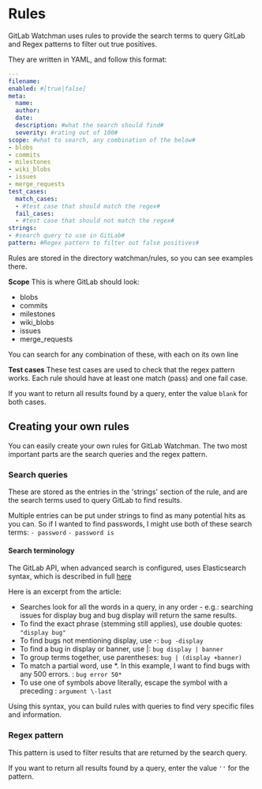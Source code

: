 # Rules
GitLab Watchman uses rules to provide the search terms to query GitLab and Regex patterns to filter out true positives.

They are written in YAML, and follow this format:
```yaml
---
filename: 
enabled: #[true|false]
meta:
  name:
  author: 
  date: 
  description: #what the search should find#
  severity: #rating out of 100#
scope: #what to search, any combination of the below#
- blobs
- commits
- milestones
- wiki_blobs 
- issues
- merge_requests
test_cases:
  match_cases:
  - #test case that should match the regex#
  fail_cases:
  - #test case that should not match the regex#
strings:
- #search query to use in GitLab#
pattern: #Regex pattern to filter out false positives#
```

Rules are stored in the directory watchman/rules, so you can see examples there.

**Scope**
This is where GitLab should look: 
- blobs
- commits
- milestones
- wiki_blobs
- issues
- merge_requests

You can search for any combination of these, with each on its own line

**Test cases**
These test cases are used to check that the regex pattern works. Each rule should have at least one match (pass) and one fail case.

If you want to return all results found by a query, enter the value `blank` for both cases.

## Creating your own rules
You can easily create your own rules for GitLab Watchman. The two most important parts are the search queries and the regex pattern.

### Search queries
These are stored as the entries in the 'strings' section of the rule, and are the search terms used to query GitLab to find results.

Multiple entries can be put under strings to find as many potential hits as you can. So if I wanted to find passwords, I might use both of these search terms:
`- password`
`- password is`

#### Search terminology
The GitLab API, when advanced search is configured, uses Elasticsearch syntax, which is described in full [here](https://docs.gitlab.com/ee/user/search/advanced_search_syntax.html)

Here is an excerpt from the article:
- Searches look for all the words in a query, in any order - e.g.: searching issues for display bug and bug display will return the same results.
- To find the exact phrase (stemming still applies), use double quotes: `"display bug"`
- To find bugs not mentioning display, use -: `bug -display`
- To find a bug in display or banner, use |: `bug display | banner`
- To group terms together, use parentheses: `bug | (display +banner)`
- To match a partial word, use \*. In this example, I want to find bugs with any 500 errors. : `bug error 50*`
- To use one of symbols above literally, escape the symbol with a preceding \: `argument \-last`

Using this syntax, you can build rules with queries to find very specific files and information. 

### Regex pattern
This pattern is used to filter results that are returned by the search query.

If you want to return all results found by a query, enter the value `''` for the pattern.
